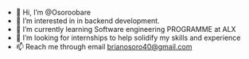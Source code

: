 - 👋 Hi, I’m @Osoroobare
- 👀 I’m interested in in backend development.
- 🌱 I’m currently learning Software engineering PROGRAMME at ALX
- 💞️ I’m looking for internships to help solidify my skills and experience 
- 📫 Reach me through email brianosoro40@gmail.com 

<!---
Osoroobare/Osoroobare is a ✨ special ✨ repository because its `README.md` (this file) appears on your GitHub profile.
You can click the Preview link to take a look at your changes.
--->
